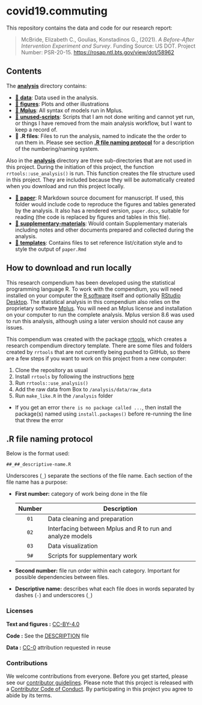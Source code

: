 
<!-- README.md is generated from README.Rmd. Please edit that file -->

# covid19.commuting

This repository contains the data and code for our research report:

> McBride, Elizabeth C., Goulias, Konstadinos G., (2021). *A
> Before-After Intervention Experiment and Survey*. Funding Source: US
> DOT. Project Number: PSR-20-15.
> <https://rosap.ntl.bts.gov/view/dot/58962>

## Contents

The [**analysis**](/analysis) directory contains:

-   [:file_folder: **data**](/analysis/data): Data used in the analysis.
-   [:file_folder: **figures**](/analysis/figures): Plots and other
    illustrations
-   [:file_folder: **Mplus**](/analysis/Mplus): All syntax of models run
    in Mplus.
-   [:file_folder: **unused-scripts**](/analysis/unused-scripts):
    Scripts that I am not done writing and cannot yet run, or things I
    have removed from the main analysis workflow, but I want to keep a
    record of.
-   :scroll: **.R files**: Files to run the analysis, named to indicate
    the the order to run them in. Please see section [**.R file naming
    protocol**](https://github.com/e-mcbride/covid19.commuting#r-file-naming-protocol)
    for a description of the numbering/naming system.

Also in the [**analysis**](/analysis) directory are three
sub-directories that are not used in this project. During the initiation
of this project, the function `rrtools::use_analysis()` is run. This
function creates the file structure used in this project. They are
included because they will be automatically created when you download
and run this project locally.

-   [:file_folder: **paper**](/analysis/paper): R Markdown source
    document for manuscript. If used, this folder would include code to
    reproduce the figures and tables generated by the analysis. It also
    has a rendered version, `paper.docx`, suitable for reading (the code
    is replaced by figures and tables in this file).
-   [:file_folder:
    **supplementary-materials**](/analysis/supplementary-materials):
    Would contain Supplementary materials including notes and other
    documents prepared and collected during the analysis.
-   [:file_folder: **templates**](/analysis/templates): Contains files
    to set reference list/citation style and to style the output of
    `paper.Rmd`

## How to download and run locally

This research compendium has been developed using the statistical
programming language R. To work with the compendium, you will need
installed on your computer the [R
software](https://cloud.r-project.org/) itself and optionally [RStudio
Desktop](https://rstudio.com/products/rstudio/download/). The
statistical analysis in this compendium also relies on the proprietary
software [Mplus](https://www.statmodel.com/). You will need an Mplus
license and installation on your computer to run the complete analysis.
Mplus version 8.6 was used to run this analysis, although using a later
version should not cause any issues.

This compendium was created with the package
[rrtools](https://github.com/benmarwick/rrtools), which creates a
research compendium directory template. There are some files and folders
created by `rrtools` that are not currently being pushed to GitHub, so
there are a few steps if you want to work on this project from a new
computer:

1.  Clone the repository as usual
2.  Install `rrtools` by following the instructions
    [here](https://github.com/benmarwick/rrtools)
3.  Run `rrtools::use_analysis()`
4.  Add the raw data from Box to `/analysis/data/raw_data`
5.  Run `make_like.R` in the `/analysis` folder

-   If you get an error `there is no package called ...`, then install
    the package(s) named using `install.packages()` before re-running
    the line that threw the error

## .R file naming protocol

Below is the format used:

    ##_##_descriptive-name.R

Underscores (`_`) separate the sections of the file name. Each section
of the file name has a purpose:

-   **First number:** category of work being done in the file

    | Number | Description                                               |
    |:------:|-----------------------------------------------------------|
    |  `01`  | Data cleaning and preparation                             |
    |  `02`  | Interfacing between Mplus and R to run and analyze models |
    |  `03`  | Data visualization                                        |
    |  `9#`  | Scripts for supplementary work                            |

-   **Second number:** file run order within each category. Important
    for possible dependencies between files.

-   **Descriptive name:** describes what each file does in words
    separated by dashes (`-`) and underscores (`_`)

### Licenses

**Text and figures :**
[CC-BY-4.0](http://creativecommons.org/licenses/by/4.0/)

**Code :** See the [DESCRIPTION](DESCRIPTION) file

**Data :** [CC-0](http://creativecommons.org/publicdomain/zero/1.0/)
attribution requested in reuse

### Contributions

We welcome contributions from everyone. Before you get started, please
see our [contributor guidelines](CONTRIBUTING.md). Please note that this
project is released with a [Contributor Code of Conduct](CONDUCT.md). By
participating in this project you agree to abide by its terms.
